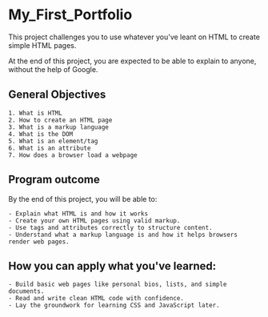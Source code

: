 # My_First_Portfolio

This project challenges you to use whatever you've leant on HTML to create
simple HTML pages.

At the end of this project, you are expected to be able to explain to anyone, without
the help of Google.


## General Objectives

    1. What is HTML
    2. How to create an HTML page
    3. What is a markup language
    4. What is the DOM
    5. What is an element/tag
    6. What is an attribute
    7. How does a browser load a webpage

## Program outcome

By the end of this project, you will be able to:

    - Explain what HTML is and how it works
    - Create your own HTML pages using valid markup.
    - Use tags and attributes correctly to structure content.
    - Understand what a markup language is and how it helps browsers render web pages.

## How you can apply what you've learned:

    - Build basic web pages like personal bios, lists, and simple documents.
    - Read and write clean HTML code with confidence.
    - Lay the groundwork for learning CSS and JavaScript later.